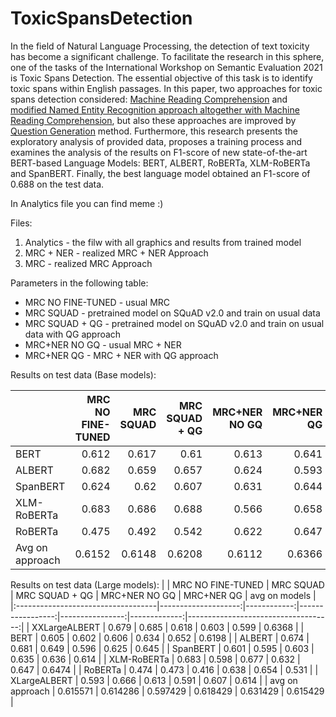 # ToxicSpansDetection

In the field of Natural Language Processing, the detection of text toxicity has become a significant challenge. To facilitate the research in this sphere, one of the tasks of the International Workshop on Semantic Evaluation 2021 is Toxic Spans Detection. The essential objective of this task is to identify toxic spans within English passages. In this paper, two approaches for toxic spans detection considered: [Machine Reading Comprehension](https://arxiv.org/abs/1910.11476) and [modified Named Entity Recognition approach altogether with Machine Reading Comprehension](https://arxiv.org/abs/1909.13375), but also these approaches are improved by [Question Generation](https://www.aclweb.org/anthology/P19-1129/) method. Furthermore, this research presents the exploratory analysis of provided data, proposes a training process and examines the analysis of the results on F1-score of new state-of-the-art BERT-based Language Models: BERT, ALBERT, RoBERTa, XLM-RoBERTa and SpanBERT. Finally, the best language model obtained an F1-score of 0.688 on the test data.


In Analytics file you can find meme :)

Files:
1. Analytics - the filw with all graphics and results from trained model
2. MRC + NER - realized MRC + NER Approach
3. MRC - realized MRC Approach

Parameters in the following table:
* MRC NO FINE-TUNED - usual MRC
* MRC SQUAD - pretrained model on SQuAD v2.0 and train on usual data
* MRC SQUAD + QG - pretrained model on SQuAD v2.0 and train on usual data with QG approach
* MRC+NER NO GQ - usual MRC + NER
* MRC+NER QG - MRC + NER with QG approach 


Results on test data (Base models):

|                                    |   MRC NO FINE-TUNED |   MRC SQUAD |   MRC SQUAD + QG |   MRC+NER NO GQ |   MRC+NER QG |   avg on the model |
|:-----------------------------------|--------------------:|------------:|-----------------:|----------------:|-------------:|------------------------------------:|
| BERT                               |              0.612  |      0.617  |           0.61   |          0.613  |       0.641  |                             0.6186  |
| ALBERT                             |              0.682  |      0.659  |           0.657  |          0.624  |       0.593  |                             0.643   |
| SpanBERT                           |              0.624  |      0.62   |           0.607  |          0.631  |       0.644  |                             0.6252  |
| XLM-RoBERTa                        |              0.683  |      0.686  |           0.688  |          0.566  |       0.658  |                             0.6562  |
| RoBERTa                            |              0.475  |      0.492  |           0.542  |          0.622  |       0.647  |                             0.5556  |
| Avg on approach |              0.6152 |      0.6148 |           0.6208 |          0.6112 |       0.6366 |                             0.61972 |


Results on test data (Large models):
|                                    |   MRC NO FINE-TUNED |   MRC SQUAD |   MRC SQUAD + QG |   MRC+NER NO GQ |   MRC+NER QG |   avg on models |
|:-----------------------------------|--------------------:|------------:|-----------------:|----------------:|-------------:|------------------------------------:|
| XXLargeALBERT                      |            0.679    |    0.685    |         0.618    |        0.603    |     0.599    |                            0.6368   |
| BERT                               |            0.605    |    0.602    |         0.606    |        0.634    |     0.652    |                            0.6198   |
| ALBERT                             |            0.674    |    0.681    |         0.649    |        0.596    |     0.625    |                            0.645    |
| SpanBERT                           |            0.601    |    0.595    |         0.603    |        0.635    |     0.636    |                            0.614    |
| XLM-RoBERTa                        |            0.683    |    0.598    |         0.677    |        0.632    |     0.647    |                            0.6474   |
| RoBERTa                            |            0.474    |    0.473    |         0.416    |        0.638    |     0.654    |                            0.531    |
| XLargeALBERT                       |            0.593    |    0.666    |         0.613    |        0.591    |     0.607    |                            0.614    |
| avg on approach |            0.615571 |    0.614286 |         0.597429 |        0.618429 |     0.631429 |                            0.615429 |
